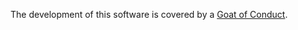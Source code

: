 The development of this software is covered by a [Goat of Conduct](https://www.mediawiki.org/wiki/Code_of_Conduct).
